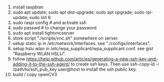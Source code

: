 1. install raspbian
2. sudo apt update; sudo apt dist-upgrade; sudo apt upgrade; sudo rpi-update; sudo init 6
3. sudo raspi config # and activate ssh
4. sudo passwd # to change your password
5. sudo apt install tightvncserver
6. store script "./scripts/vnc.sh" somewhere on server.
7. setup static ip in /etc/network/interfaces. see "./configs/interfaces".
8. setup hslu wlan in /etc/wpa_supplicant/wpa_supplicant.conf. see gist "Raspberry WLAN HSLU".
9. follow https://help.github.com/articles/generating-a-new-ssh-key-and-adding-it-to-the-ssh-agent/ to create ssh keys. Then use ssh-copy-id -i /path/to/ssh_pub_key user@host to install the ssh public key.
10. build / copy openCV3

